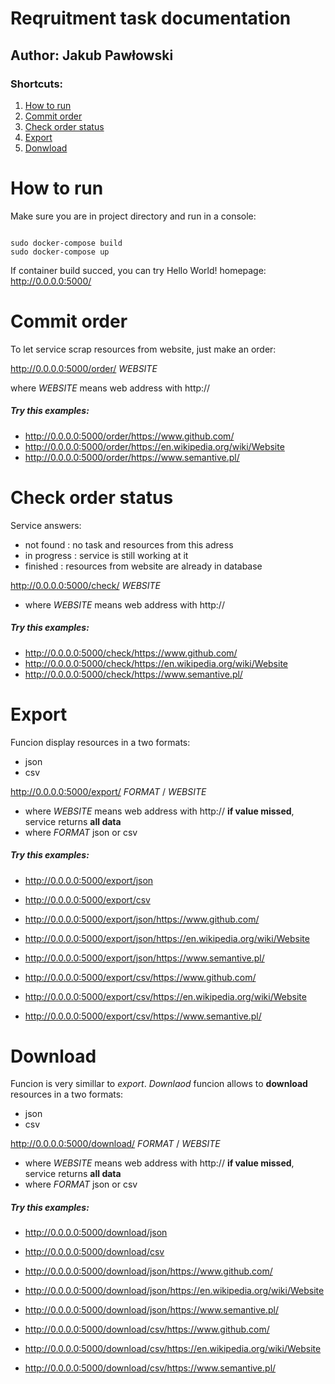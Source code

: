 # Reqruitment task documentation
## Author: Jakub Pawłowski

###  Shortcuts:

1. [ How to run ](#r)
1. [ Commit order ](#o)
1. [ Check order status ](#c)
1. [ Export ](#e)
1. [ Donwload ](#d)

<a name="r"></a>
# How to run

Make sure you are in project directory and run in a console:
<pre><code class="sh">
sudo docker-compose build
sudo docker-compose up
</code></pre>

If container build succed, you can try Hello World! homepage:
http://0.0.0.0:5000/

<a name="o"></a>
# Commit order

To let service scrap resources from website, just make an order:

http://0.0.0.0:5000/order/ _WEBSITE_

where _WEBSITE_ means web address with http://

##### Try this examples:

- http://0.0.0.0:5000/order/https://www.github.com/
- http://0.0.0.0:5000/order/https://en.wikipedia.org/wiki/Website
- http://0.0.0.0:5000/order/https://www.semantive.pl/

<a name="c"></a>
# Check order status

Service answers:

- not found : no task and resources from this adress
- in progress : service is still working at it
- finished : resources from website are already in database

http://0.0.0.0:5000/check/ _WEBSITE_

- where _WEBSITE_ means web address with http://

##### Try this examples:

- http://0.0.0.0:5000/check/https://www.github.com/
- http://0.0.0.0:5000/check/https://en.wikipedia.org/wiki/Website
- http://0.0.0.0:5000/check/https://www.semantive.pl/

<a name="e"></a>
# Export

Funcion display resources in a two formats:

- json
- csv

http://0.0.0.0:5000/export/ _FORMAT_ / _WEBSITE_

- where _WEBSITE_ means web address with http://
**if value missed**, service returns **all data**
- where _FORMAT_ json or csv

##### Try this examples:

- http://0.0.0.0:5000/export/json
- http://0.0.0.0:5000/export/csv

- http://0.0.0.0:5000/export/json/https://www.github.com/

- http://0.0.0.0:5000/export/json/https://en.wikipedia.org/wiki/Website

- http://0.0.0.0:5000/export/json/https://www.semantive.pl/
- http://0.0.0.0:5000/export/csv/https://www.github.com/
- http://0.0.0.0:5000/export/csv/https://en.wikipedia.org/wiki/Website
- http://0.0.0.0:5000/export/csv/https://www.semantive.pl/


<a name="e"></a>
# Download

Funcion is very simillar to *export*. *Downlaod* funcion allows to **download** resources in a two formats:

- json
- csv

http://0.0.0.0:5000/download/ _FORMAT_ / _WEBSITE_

- where _WEBSITE_ means web address with http://
**if value missed**, service returns **all data**
- where _FORMAT_ json or csv


##### Try this examples:

- http://0.0.0.0:5000/download/json
- http://0.0.0.0:5000/download/csv

- http://0.0.0.0:5000/download/json/https://www.github.com/
- http://0.0.0.0:5000/download/json/https://en.wikipedia.org/wiki/Website
- http://0.0.0.0:5000/download/json/https://www.semantive.pl/

- http://0.0.0.0:5000/download/csv/https://www.github.com/
- http://0.0.0.0:5000/download/csv/https://en.wikipedia.org/wiki/Website
- http://0.0.0.0:5000/download/csv/https://www.semantive.pl/
